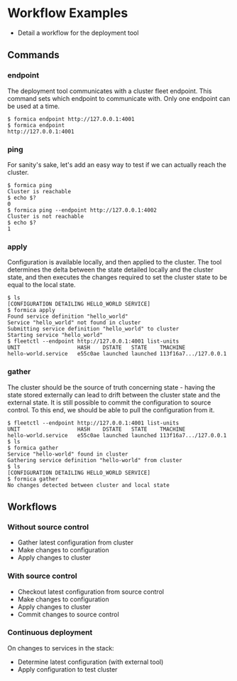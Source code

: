 # Workflow Examples

- Detail a workflow for the deployment tool

## Commands
### endpoint
The deployment tool communicates with a cluster fleet endpoint.
This command sets which endpoint to communicate with. 
Only one endpoint can be used at a time. 
```
$ formica endpoint http://127.0.0.1:4001
$ formica endpoint
http://127.0.0.1:4001
```

### ping
For sanity's sake, let's add an easy way to test if we can actually reach the cluster.
```
$ formica ping
Cluster is reachable
$ echo $?
0
$ formica ping --endpoint http://127.0.0.1:4002
Cluster is not reachable
$ echo $?
1
```

### apply
Configuration is available locally, and then applied to the cluster.
The tool determines the delta between the state detailed locally and the cluster state, and then executes the changes required to set the cluster state to be equal to the local state.
```
$ ls
[CONFIGURATION DETAILING HELLO_WORLD SERVICE]
$ formica apply
Found service definition "hello_world"
Service "hello_world" not found in cluster
Submitting service definition "hello_world" to cluster
Starting service "hello_world"
$ fleetctl --endpoint http://127.0.0.1:4001 list-units
UNIT                  HASH    DSTATE   STATE    TMACHINE
hello-world.service   e55c0ae launched launched 113f16a7.../127.0.0.1
```

### gather
The cluster should be the source of truth concerning state - having the state stored externally can lead to drift between the cluster state and the external state. It is still possible to commit the configuration to source control.
To this end, we should be able to pull the configuration from it.
```
$ fleetctl --endpoint http://127.0.0.1:4001 list-units
UNIT                  HASH    DSTATE   STATE    TMACHINE
hello-world.service   e55c0ae launched launched 113f16a7.../127.0.0.1
$ ls
$ formica gather
Service "hello-world" found in cluster
Gathering service definition "hello-world" from cluster
$ ls
[CONFIGURATION DETAILING HELLO_WORLD SERVICE]
$ formica gather
No changes detected between cluster and local state
```

## Workflows

### Without source control
- Gather latest configuration from cluster
- Make changes to configuration
- Apply changes to cluster

### With source control
- Checkout latest configuration from source control
- Make changes to configuration
- Apply changes to cluster
- Commit changes to source control

### Continuous deployment
On changes to services in the stack:
- Determine latest configuration (with external tool)
- Apply configuration to test cluster